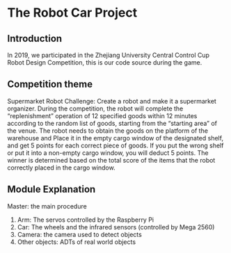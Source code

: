 # The Robot Car Project
## Introduction
  In 2019, we participated in the Zhejiang University Central Control Cup Robot Design Competition, this is our code source during the game.
## Competition theme
Supermarket Robot Challenge: Create a robot and make it a supermarket organizer. During the competition, the robot will complete the “replenishment” operation of 12 specified goods within 12 minutes according to the random list of goods, starting from the “starting area” of the venue. The robot needs to obtain the goods on the platform of the warehouse and Place it in the empty cargo window of the designated shelf, and get 5 points for each correct piece of goods. If you put the wrong shelf or put it into a non-empty cargo window, you will deduct 5 points. The winner is determined based on the total score of the items that the robot correctly placed in the cargo window.
## Module Explanation
Master: the main procedure
1. Arm: The servos controlled by the Raspberry Pi
2. Car: The wheels and the infrared sensors (controlled by Mega 2560)
3. Camera: the camera used to detect objects
4. Other objects: ADTs of real world objects
